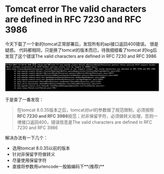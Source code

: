 # Tomcat error The valid characters are defined in RFC 7230 and RFC 3986

今天下载了一个新的tomcat正常部署后，发现所有的api接口返回400错误。
很是疑惑。
代码都相同，只是换了tomcat的版本而已，待我细细看了tomcat 的log后发现了这个错误The valid characters are defined in RFC 7230 and RFC 3986

![tomcat_error](photo/work/tomcat_error.png)

于是查了一番发现：
> 在tomcat 8.0.35版本之后，tomcat对url的参数做了规范限制，必须按照**RFC 7230 and RFC 3986**规范；对非保留字符，必须做转义处理，否则一律接口返回400，错误信息是The valid characters are defined in RFC 7230 and RFC 3986

解决办法有一下几个：
- 选用tomcat 8.0.35以前的版本
- 针对非保留字符做转义
- 尽量使用保留字符
- 直接将参数用urlencode一股脑编码下**(推荐)**



